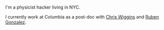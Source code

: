 I'm a physicist hacker living in NYC. 

I currently work at Columbia as a post-doc with [Chris Wiggins](http://www.columbia.edu/~chw2/) and [Ruben Gonzalez](http://www.columbia.edu/cu/chemistry/groups/gonzalez/index.html).

